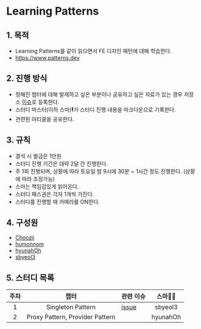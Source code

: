 # Learning Patterns

## 1. 목적
- Learning Patterns를 같이 읽으면서 FE 디자인 패턴에 대해 학습한다.
- https://www.patterns.dev

## 2. 진행 방식
- 정해진 챕터에 대해 발제하고 싶은 부분이나 공유하고 싶은 자료가 있는 경우 저장소 [이슈](https://github.com/holdanddeepdive/refactoring/issues)로 등록한다.
- 스터디 마스터(이하 스마)🕴가 스터디 진행 내용을 마크다운으로 기록한다.
- 관련된 아티클을 공유한다.

## 3. 규칙
- 결석 시 벌금은 1만원
- 스터디 진행 기간은 대략 2달 간 진행한다.
- 주 1회 진행되며, 상황에 따라 토요일 밤 9시에 30분 ~ 1시간 정도 진행한다. (상황에 따라 조정가능)
- 스마는 책임감있게 읽어온다.
- 스터디 패스권은 각자 1개씩 가진다.
- 스터디를 진행할 때 카메라를 ON한다.

## 4. 구성원
 - [Choozii](https://github.com/Choozii)
 - [humonnom](https://github.com/humonnom)
 - [hyunahOh](https://github.com/hyunahOh)
 - [sbyeol3](https://github.com/sbyeol3)

## 5. 스터디 목록

주차 | 챕터 | 관련 이슈 | 스마🦹‍♀️
:---: | :---: | --- | :---:
1 | Singleton Pattern | [issue](https://github.com/holdanddeepdive/patterns/issues/1) | sbyeol3
2 | Proxy Pattern, Provider Pattern | | hyunahOh
